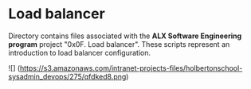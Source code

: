 # Load balancer
Directory contains files associated with the **ALX Software Engineering program** project "0x0F. Load balancer". These scripts represent an introduction to load balancer configuration.

![] (https://s3.amazonaws.com/intranet-projects-files/holbertonschool-sysadmin_devops/275/qfdked8.png)